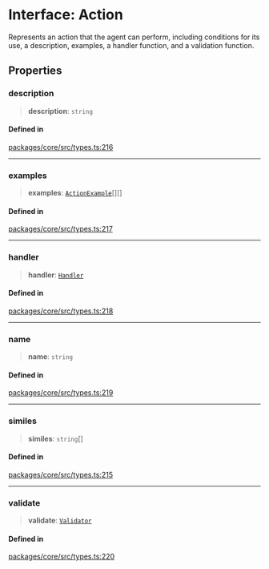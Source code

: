 # Interface: Action

Represents an action that the agent can perform, including conditions for its use, a description, examples, a handler function, and a validation function.

## Properties

### description

> **description**: `string`

#### Defined in

[packages/core/src/types.ts:216](https://github.com/8bitsats/eliza/blob/b6c06b96b915454d08a65f46cfdce8da763cbf85/packages/core/src/types.ts#L216)

***

### examples

> **examples**: [`ActionExample`](ActionExample.md)[][]

#### Defined in

[packages/core/src/types.ts:217](https://github.com/8bitsats/eliza/blob/b6c06b96b915454d08a65f46cfdce8da763cbf85/packages/core/src/types.ts#L217)

***

### handler

> **handler**: [`Handler`](../type-aliases/Handler.md)

#### Defined in

[packages/core/src/types.ts:218](https://github.com/8bitsats/eliza/blob/b6c06b96b915454d08a65f46cfdce8da763cbf85/packages/core/src/types.ts#L218)

***

### name

> **name**: `string`

#### Defined in

[packages/core/src/types.ts:219](https://github.com/8bitsats/eliza/blob/b6c06b96b915454d08a65f46cfdce8da763cbf85/packages/core/src/types.ts#L219)

***

### similes

> **similes**: `string`[]

#### Defined in

[packages/core/src/types.ts:215](https://github.com/8bitsats/eliza/blob/b6c06b96b915454d08a65f46cfdce8da763cbf85/packages/core/src/types.ts#L215)

***

### validate

> **validate**: [`Validator`](../type-aliases/Validator.md)

#### Defined in

[packages/core/src/types.ts:220](https://github.com/8bitsats/eliza/blob/b6c06b96b915454d08a65f46cfdce8da763cbf85/packages/core/src/types.ts#L220)
